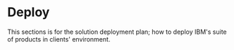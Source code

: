 
# Deploy 
This sections is for the solution deployment plan; how to deploy IBM's suite of products in clients' environment.
